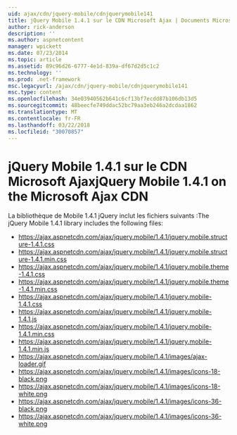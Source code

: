 ```yaml
---
uid: ajax/cdn/jquery-mobile/cdnjquerymobile141
title: jQuery Mobile 1.4.1 sur le CDN Microsoft Ajax | Documents Microsoft
author: rick-anderson
description: ''
ms.author: aspnetcontent
manager: wpickett
ms.date: 07/23/2014
ms.topic: article
ms.assetid: 89c96d26-6777-4e1d-839a-df67d2d5c1c2
ms.technology: ''
ms.prod: .net-framework
msc.legacyurl: /ajax/cdn/jquery-mobile/cdnjquerymobile141
msc.type: content
ms.openlocfilehash: 34e03940562b641c6cf13bf7ecdd87b106db13d5
ms.sourcegitcommit: 48beecfe749ddac52bc79aa3eb246a2dcdaa1862
ms.translationtype: MT
ms.contentlocale: fr-FR
ms.lasthandoff: 03/22/2018
ms.locfileid: "30070857"
---
```

<a name="jquery-mobile-141-on-the-microsoft-ajax-cdn"></a><span data-ttu-id="ba1c6-102">jQuery Mobile 1.4.1 sur le CDN Microsoft Ajax</span><span class="sxs-lookup"><span data-stu-id="ba1c6-102">jQuery Mobile 1.4.1 on the Microsoft Ajax CDN</span></span>
====================
<span data-ttu-id="ba1c6-103">La bibliothèque de Mobile 1.4.1 jQuery inclut les fichiers suivants :</span><span class="sxs-lookup"><span data-stu-id="ba1c6-103">The jQuery Mobile 1.4.1 library includes the following files:</span></span>

- https://ajax.aspnetcdn.com/ajax/jquery.mobile/1.4.1/jquery.mobile.structure-1.4.1.css
- https://ajax.aspnetcdn.com/ajax/jquery.mobile/1.4.1/jquery.mobile.structure-1.4.1.min.css
- https://ajax.aspnetcdn.com/ajax/jquery.mobile/1.4.1/jquery.mobile.theme-1.4.1.css
- https://ajax.aspnetcdn.com/ajax/jquery.mobile/1.4.1/jquery.mobile.theme-1.4.1.min.css
- https://ajax.aspnetcdn.com/ajax/jquery.mobile/1.4.1/jquery.mobile-1.4.1.css
- https://ajax.aspnetcdn.com/ajax/jquery.mobile/1.4.1/jquery.mobile-1.4.1.js
- https://ajax.aspnetcdn.com/ajax/jquery.mobile/1.4.1/jquery.mobile-1.4.1.min.css
- https://ajax.aspnetcdn.com/ajax/jquery.mobile/1.4.1/jquery.mobile-1.4.1.min.js
- https://ajax.aspnetcdn.com/ajax/jquery.mobile/1.4.1/images/ajax-loader.gif
- https://ajax.aspnetcdn.com/ajax/jquery.mobile/1.4.1/images/icons-18-black.png
- https://ajax.aspnetcdn.com/ajax/jquery.mobile/1.4.1/images/icons-18-white.png
- https://ajax.aspnetcdn.com/ajax/jquery.mobile/1.4.1/images/icons-36-black.png
- https://ajax.aspnetcdn.com/ajax/jquery.mobile/1.4.1/images/icons-36-white.png
